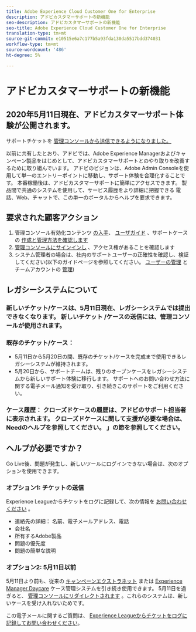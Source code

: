 ```yaml
---
title: Adobe Experience Cloud Customer One for Enterprise
description: アドビカスタマーサポートの新機能
seo-description: アドビカスタマーサポートの新機能
seo-title: Adobe Experience Cloud Customer One for Enterprise
translation-type: tm+mt
source-git-commit: e10515e6a7c177b5a93fda130da5517bdd374031
workflow-type: tm+mt
source-wordcount: '486'
ht-degree: 5%

---
```



# アドビカスタマーサポートの新機能

## 2020年5月11日現在、アドビカスタマーサポート体験が公開されます。

サポートチケットを [管理コンソールから送信できるようになりました。](https://adminconsole.adobe.com/)

以前に共有したとおり、アドビでは、Adobe Experience Managerおよびキャンペーン製品をはじめとして、アドビカスタマーサポートとのやり取りを改善するために取り組んでいます。 アドビのビジョンは、Adobe Admin Consoleを使用して単一のエントリーポイントに移動し、サポート体験を合理化することです。 本番稼働後は、アドビカスタマーサポートに簡単にアクセスできます。 製品間で共通のシステムを使用して、サービス履歴をより詳細に把握できる 電話、Web、チャットで、この単一のポータルからヘルプを要求できます。

## 要求された顧客アクション

1. 管理コンソール有効化コンテンツ [の入手](https://helpx.adobe.com/enterprise/get-started.html)、 [ユーザガイド](https://helpx.adobe.com/enterprise/managing/user-guide.html) 、サポートケースの [作成と管理方法を確認します](https://helpx.adobe.com/enterprise/using/support-and-expert-services.html)
1. [管理コンソールにサインインし](https://adminconsole.adobe.com/) 、アクセス権があることを確認します
1. システム管理者の場合は、社内のサポートユーザーの正確性を確認し、検証してください(以下のガイドページを参照してください。 [ユーザーの管理](https://helpx.adobe.com/enterprise/using/users.html) とチームアカウントの [管理](https://helpx.adobe.com/enterprise/using/accounts.html))

## レガシーシステムについて

### 新しいチケット/ケースは、5月11日現在、レガシーシステムでは提出できなくなります。  新しいチケット [](https://adminconsole.adobe.com/) /ケースの送信には、管理コンソールが使用されます。

### 既存のチケット/ケース：
* 5月11日から5月20日の間、既存のチケット/ケースを完成まで使用できるレガシーシステムが維持されます。
* 5月20日から、サポートチームは、残りのオープンケースをレガシーシステムから新しいサポート体験に移行します。  サポートへのお問い合わせ方法に関する電子メール通知を受け取り、引き続きこのサポートをご利用ください。

### ケース履歴： クローズドケースの履歴は、アドビのサポート担当者に表示されます。  クローズドケースに関して支援が必要な場合は、Needのヘルプを参照してください。 」の節を参照してください。

## ヘルプが必要ですか？

Go Live後、問題が発生し、新しいツールにログインできない場合は、次のオプションを使用できます。

### オプション1: チケットの送信

Experience Leagueからチケットをログに記録して、次の情報を [お問い合わせください](https://experienceleague.adobe.com/?support-solution=General#support) 。

* 連絡先の詳細： 名前、電子メールアドレス、電話
* 会社名
* 所有するAdobe製品
* 問題の優先度
* 問題の簡単な説明

### オプション2: 5月11日以前

5月11日より前も、従来の [キャンペーンエクストラネット](https://support.neolane.net/webApp/extranetLogin) または [Experience Manager Daycare](https://daycare.day.com/home.html) ケース管理システムを引き続き使用できます。  5月11日を過ぎると、 [管理コンソールにリダイレクトされます](https://adminconsole.adobe.com/) 。これらのシステムは、新しいケースを受け入れないためです。


この電子メールに関するご質問は、 [Experience Leagueからチケットをログに記録してお問い合わせください](https://experienceleague.adobe.com/?support-solution=General#support)。
